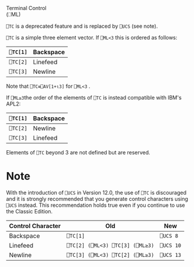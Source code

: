 <div class="heading">
  <div class="name">Terminal Control</div>
  <div class="command">(⎕ML)</div>
</div>

`⎕TC` is a deprecated feature and is replaced by `⎕UCS` (see note).

`⎕TC` is a simple three element vector.  If `⎕ML<3` this is ordered as follows:

| `⎕TC[1]` | Backspace |
| --- | --- |
| `⎕TC[2]` | Linefeed |
| `⎕TC[3]` | Newline |

Note that `⎕TC≡⎕AV[1+⍳3]` for `⎕ML<3` .

If `⎕ML≥3`the order of the elements of `⎕TC` is instead compatible with IBM's APL2:

| `⎕TC[1]` | Backspace |
| --- | --- |
| `⎕TC[2]` | Newline |
| `⎕TC[3]` | Linefeed |

Elements of `⎕TC` beyond 3 are not defined but are reserved.

# Note

With the introduction of `⎕UCS` in Version 12.0, the use of `⎕TC` is discouraged and it is strongly recommended that you generate control characters using `⎕UCS` instead. This recommendation holds true even if you continue to use the Classic Edition.

| Control Character | Old | New |
| --- | --- | --- |
| Backspace | `⎕TC[1]` | `⎕UCS 8` |
| Linefeed | `⎕TC[2] (⎕ML<3) ⎕TC[3] (⎕ML≥3)` | `⎕UCS 10` |
| Newline | `⎕TC[3] (⎕ML<3) ⎕TC[2] (⎕ML≥3)` | `⎕UCS 13` |
